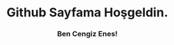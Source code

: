 <h1 align= "center"> Github Sayfama Hoşgeldin. </h1>
<h3 align= "center"> Ben Cengiz Enes! </h3>


<p align="center" dir="auto">
<i class="devicon-android-plain"></i>

</p>

<link rel="stylesheet" href="https://cdn.jsdelivr.net/gh/devicons/devicon@latest/devicon.min.css">
